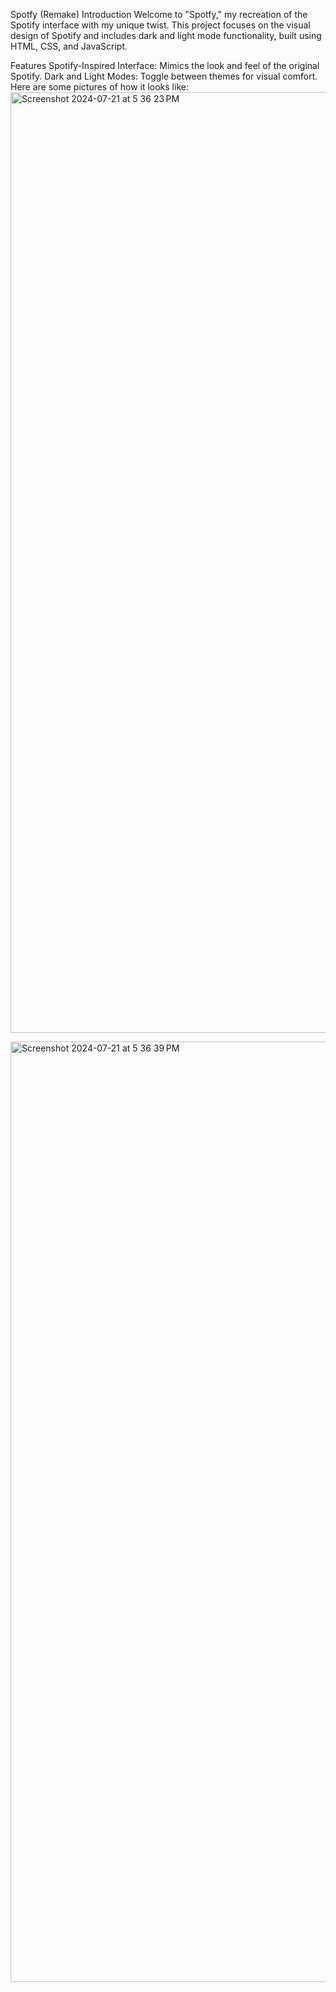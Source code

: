 Spotfy (Remake)
Introduction
Welcome to "Spotfy," my recreation of the Spotify interface with my unique twist. This project focuses on the visual design of Spotify and includes dark and light mode functionality, built using HTML, CSS, and JavaScript.

Features
Spotify-Inspired Interface: Mimics the look and feel of the original Spotify.
Dark and Light Modes: Toggle between themes for visual comfort.
Here are some pictures of how it looks like:
<img width="1505" alt="Screenshot 2024-07-21 at 5 36 23 PM" src="https://github.com/user-attachments/assets/9e69b208-4326-4f92-9eb5-3dd05b039ad1">

<img width="1505" alt="Screenshot 2024-07-21 at 5 36 39 PM" src="https://github.com/user-attachments/assets/3c556237-3334-44e5-8b97-8c489c25ea23">
